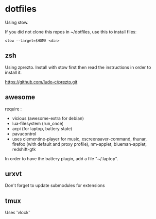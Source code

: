 # dotfiles
Using stow.

If you did not clone this repos in ~/dotfiles, use this to install files:
``` shell
stow --target=$HOME <dir>
```

## zsh
Using zprezto. Install with stow first then read the instructions in order to install it.

https://github.com/ludo-c/prezto.git

## awesome
require :
- vicious (awesome-extra for debian)
- lua-filesystem (run_once)
- acpi (for laptop, battery state)
- pavucontrol
- uses clementine-player for music, xscreensaver-command, thunar, firefox (with default and proxy profile), nm-applet, blueman-applet, redshift-gtk

In order to have the battery plugin, add a file "~/.laptop".

## urxvt
Don't forget to update submodules for extensions

## tmux
Uses 'vlock'

